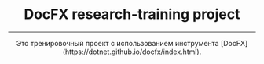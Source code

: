 <center>
<h1>DocFX research-training project</h1>
<hr>
Это тренировочный проект с использованием инструмента [DocFX](https://dotnet.github.io/docfx/index.html).
</center>